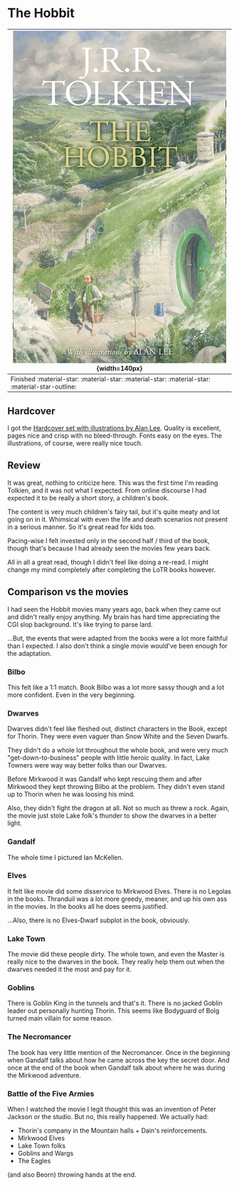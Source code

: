 # The Hobbit

| ![](/blog/books/the-hobbit.jpg){width=140px}                                                     |
| ------------------------------------------------------------------------------------------------ |
| Finished :material-star: :material-star: :material-star: :material-star: :material-star-outline: |

## Hardcover

I got the [Hardcover set with illustrations by Alan Lee](https://a.co/d/3GIX3BR). Quality is excellent, pages nice and crisp with no bleed-through. Fonts easy on the eyes. The illustrations, of course, were really nice touch.

## Review

It was great, nothing to criticize here. This was the first time I'm reading Tolkien, and it was not what I expected. From online discourse I had expected it to be really a short story, a children's book.

The content is very much children's fairy tail, but it's quite meaty and lot going on in it. Whimsical with even the life and death scenarios not present in a serious manner. So it's great read for kids too.

Pacing-wise I felt invested only in the second half / third of the book, though that's because I had already seen the movies few years back.

All in all a great read, though I didn't feel like doing a re-read. I might change my mind completely after completing the LoTR books however.

## Comparison vs the movies

I had seen the Hobbit movies many years ago, back when they came out and didn't really enjoy anything. My brain has hard time appreciating the CGI slop background. It's like trying to parse lard.

...But, the events that were adapted from the books were a lot more faithful than I expected. I also don't think a single movie would've been enough for the adaptation.

### Bilbo

This felt like a 1:1 match. Book Bilbo was a lot more sassy though and a lot more confident. Even in the very beginning.

### Dwarves

Dwarves didn't feel like fleshed out, distinct characters in the Book, except for Thorin. They were even vaguer than Snow White and the Seven Dwarfs.

They didn't do a whole lot throughout the whole book, and were very much "get-down-to-business" people with little heroic quality. In fact, Lake Towners were way way better folks than our Dwarves.

Before Mirkwood it was Gandalf who kept rescuing them and after Mirkwood they kept throwing Bilbo at the problem. They didn't even stand up to Thorin when he was loosing his mind.

Also, they didn't fight the dragon at all. Not so much as threw a rock. Again, the movie just stole Lake folk's thunder to show the dwarves in a better light.

### Gandalf

The whole time I pictured Ian McKellen.

### Elves

It felt like movie did some disservice to Mirkwood Elves. There is no Legolas in the books. Thranduil was a lot more greedy, meaner, and up his own ass in the movies. In the books all he does seems justified.

...Also, there is no Elves-Dwarf subplot in the book, obviously.

### Lake Town

The movie did these people dirty. The whole town, and even the Master is really nice to the dwarves in the book. They really help them out when the dwarves needed it the most and pay for it.

### Goblins

There is Goblin King in the tunnels and that's it. There is no jacked Goblin leader out personally hunting Thorin. This seems like Bodyguard of Bolg turned main villain for some reason.

### The Necromancer

The book has very little mention of the Necromancer. Once in the beginning when Gandalf talks about how he came across the key the secret door. And once at the end of the book when Gandalf talk about where he was during the Mirkwood adventure.

### Battle of the Five Armies

When I watched the movie I legit thought this was an invention of Peter Jackson or the studio. But no, this really happened. We actually had:

- Thorin's company in the Mountain halls + Dain's reinforcements.
- Mirkwood Elves
- Lake Town folks
- Goblins and Wargs
- The Eagles

(and also Beorn) throwing hands at the end.
